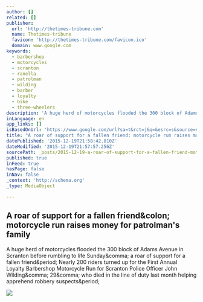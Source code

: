 ```yaml
---
author: []
related: []
publisher:
  url: 'http://thetimes-tribune.com'
  name: Thetimes-tribune
  favicon: 'http://thetimes-tribune.com/favicon.ico'
  domain: www.google.com
keywords:
  - barbershop
  - motorcycles
  - scranton
  - ranella
  - patrolman
  - wilding
  - barber
  - loyalty
  - bike
  - three-wheelers
description: 'A huge herd of motorcycles flooded the 300 block of Adams Avenue in Scranton before rumbling to life Sunday, a roar of support for a fallen friend. Nearly 200 riders turned up for the First Annual Loyalty Barbershop Motorcycle Run for Scranton Police Officer John Wilding, 29, who died in the line of duty last month helping apprehend robbery suspects.'
inLanguage: en
app_links: []
isBasedOnUrl: 'https://www.google.com/url?sa=t&rct=j&q=&esrc=s&source=newssearch&cd=2&cad=rja&uact=8&ved=0ahUKEwjjpuHD9ejJAhUJWx4KHTGmBGkQqQIIICgAMAE&url=http%3A%2F%2Fthetimes-tribune.com%2Fnews%2Fa-roar-of-support-for-a-fallen-friend-motorcycle-run-raises-money-for-patrolman-s-family-1.1924975&usg=AFQjCNHSpGdAnmuseYvwmyk0nJN_g46l_g&sig2=Vj2RZQSH2Snf4v2Xa8M8Xg'
title: "A roar of support for a fallen friend: motorcycle run raises money for patrolman's family"
datePublished: '2015-12-19T21:58:42.810Z'
dateModified: '2015-12-19T21:57:57.256Z'
sourcePath: _posts/2015-12-19-a-roar-of-support-for-a-fallen-friend-motorcycle-run-raises.md
published: true
inFeed: true
hasPage: false
inNav: false
_context: 'http://schema.org'
_type: MediaObject

---
```

<article style=""><h1>A roar of support for a fallen friend&amp;colon; motorcycle run raises money for patrolman's family</h1><p>A huge herd of motorcycles flooded the 300 block of Adams Avenue in Scranton before rumbling to life Sunday&amp;comma; a roar of support for a fallen friend&amp;period; Nearly 200 riders turned up for the First Annual Loyalty Barbershop Motorcycle Run for Scranton Police Officer John Wilding&amp;comma; 29&amp;comma; who died in the line of duty last month helping apprehend robbery suspects&amp;period;</p><img src="http://thetimes-tribune.com/polopoly_fs/1.1924973.1439179650!/image/image.jpg_gen/derivatives/landscape_700/image.jpg" /></article>